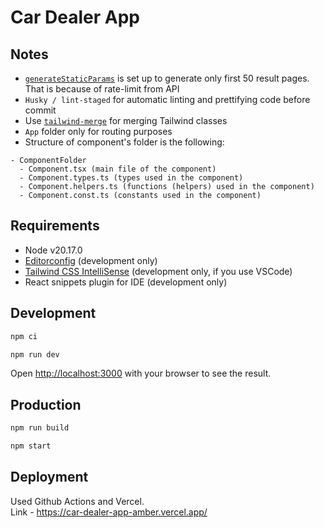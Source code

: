 # Car Dealer App

## Notes

- [`generateStaticParams`](https://nextjs.org/docs/app/api-reference/functions/generate-static-params) is set up to generate only first 50 result pages. That is because of rate-limit from API
- `Husky / lint-staged` for automatic linting and prettifying code before commit
- Use [`tailwind-merge`](https://github.com/dcastil/tailwind-merge) for merging Tailwind classes
- `App` folder only for routing purposes
- Structure of component's folder is the following:

```
- ComponentFolder
  - Component.tsx (main file of the component)
  - Component.types.ts (types used in the component)
  - Component.helpers.ts (functions (helpers) used in the component)
  - Component.const.ts (constants used in the component)
```

## Requirements

- Node v20.17.0
- [Editorconfig](https://editorconfig.org/) (development only)
- [Tailwind CSS IntelliSense](https://marketplace.visualstudio.com/items?itemName=bradlc.vscode-tailwindcss) (development only, if you use VSCode)
- React snippets plugin for IDE (development only)

## Development

```bash
npm ci
```

```bash
npm run dev
```

Open [http://localhost:3000](http://localhost:3000) with your browser to see the result.

## Production

```bash
npm run build
```

```bash
npm start
```

## Deployment

Used Github Actions and Vercel.  
Link - https://car-dealer-app-amber.vercel.app/
